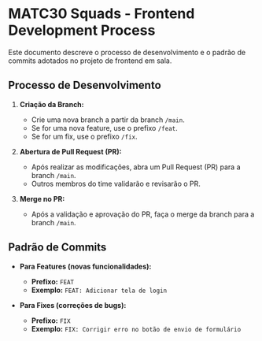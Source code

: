 # MATC30 Squads - Frontend Development Process

Este documento descreve o processo de desenvolvimento e o padrão de commits adotados no projeto de frontend em sala.

## Processo de Desenvolvimento

1. **Criação da Branch:**
   - Crie uma nova branch a partir da branch `/main`.
   - Se for uma nova feature, use o prefixo `/feat`.
   - Se for um fix, use o prefixo `/fix`.

2. **Abertura de Pull Request (PR):**
   - Após realizar as modificações, abra um Pull Request (PR) para a branch `/main`.
   - Outros membros do time validarão e revisarão o PR.

3. **Merge no PR:**
   - Após a validação e aprovação do PR, faça o merge da branch para a branch `/main`.

## Padrão de Commits

- **Para Features (novas funcionalidades):**
  - **Prefixo:** `FEAT`
  - **Exemplo:** `FEAT: Adicionar tela de login`
  
- **Para Fixes (correções de bugs):**
  - **Prefixo:** `FIX`
  - **Exemplo:** `FIX: Corrigir erro no botão de envio de formulário`
